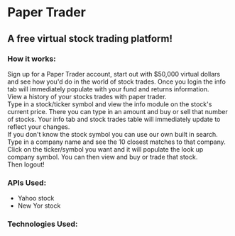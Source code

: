 # Paper Trader  
## A free virtual stock trading platform! 
  
### How it works:
Sign up for a Paper Trader account, start out with $50,000 virtual dollars and see how you'd do in the world of stock trades. Once you login the info tab will immediately populate with your fund and returns information.  
View a history of your stocks trades with paper trader.  
Type in a stock/ticker symbol and view the info module on the stock's current price. There you can type in an amount and buy or sell that number of stocks. Your info tab and stock trades table will immediately update to reflect your changes.  
If you don't know the stock symbol you can use our own built in search. Type in a company name and see the 10 closest matches to that company. Click on the ticker/symbol you want and it will populate the look up company symbol. You can then view and buy or trade that stock.  
Then logout! 

### APIs Used:  
* Yahoo stock   
* New Yor stock   
  
  
### Technologies Used:

